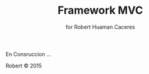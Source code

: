 <header>
	<h1>Framework MVC</h1>
	<p>for Robert Huaman Caceres</p>
</header>
<main>
	<article>
		<p>En Consruccion ...</p>
	</article>
</main>
<footer>
	<p>Robert &copy 2015</p>
</footer>
